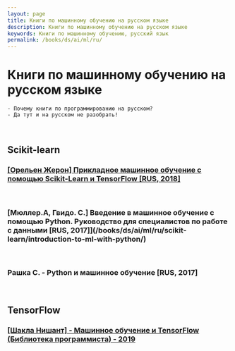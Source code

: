 ```yaml
---
layout: page
title: Книги по машинному обучению на русском языке
description: Книги по машинному обучению на русском языке
keywords: Книги по машинному обучению, русский язык
permalink: /books/ds/ai/ml/ru/
---
```


# Книги по машинному обучению на русском языке

    - Почему книги по программированию на русском?
    - Да тут и на русском не разобрать!

<br/>

## Scikit-learn

### [[Орельен Жерон] Прикладное машинное обучение с помощью Scikit-Learn и TensorFlow [RUS, 2018]](/books/ds/ai/ml/ru/hands-on-machine-learning-with-scikit-learn-and-tensorflow/)

<br/>

### [Мюллер.А, Гвидо. С.] Введение в машинное обучение с помощью Python. Руководство для специалистов по работе с данными [RUS, 2017]](/books/ds/ai/ml/ru/scikit-learn/introduction-to-ml-with-python/)

<br/>

### Рашка С. - Python и машинное обучение [RUS, 2017]

<br/>

## TensorFlow

### [[Шакла Нишант] - Машинное обучение и TensorFlow (Библиотека программиста) - 2019](/books/ds/ai/ml/ru/tf/machine-learning-with-tensorflow/)
